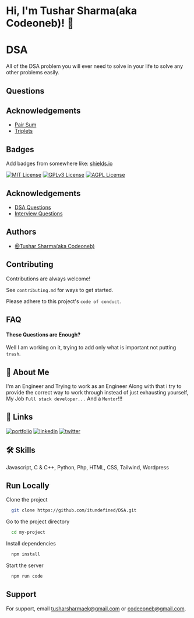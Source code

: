 
# Hi, I'm Tushar Sharma(aka Codeoneb)! 👋

# DSA
All of the DSA  problem you will ever need to solve in your life to solve any other problems easily.

## Questions


## Acknowledgements

 - [Pair Sum]()
 - [Triplets]()

## Badges

Add badges from somewhere like: [shields.io](https://shields.io/)

[![MIT License](https://img.shields.io/badge/License-MIT-green.svg)](https://choosealicense.com/licenses/mit/)
[![GPLv3 License](https://img.shields.io/badge/License-GPL%20v3-yellow.svg)](https://opensource.org/licenses/)
[![AGPL License](https://img.shields.io/badge/license-AGPL-blue.svg)](http://www.gnu.org/licenses/agpl-3.0)


## Acknowledgements

 - [DSA Questions]()
 - [Interview Questions]()

## Authors

- [@Tushar Sharma(aka Codeoneb)](https://github.com/itundefined)


## Contributing

Contributions are always welcome!

See `contributing.md` for ways to get started.

Please adhere to this project's `code of conduct`.


## FAQ

#### These Questions are Enough? 

Well I am working on it, trying to add only what is important not putting `trash`.


## 🚀 About Me
I'm an Engineer and Trying to work as an Engineer Along with that i try to provide the correct way to work through instead of just exhausting yourself, My Job `Full stack developer...` And a `Mentor`!!!



## 🔗 Links
[![portfolio](https://img.shields.io/badge/my_portfolio-000?style=for-the-badge&logo=ko-fi&logoColor=white)](https://github.com/itundefined)
[![linkedin](https://img.shields.io/badge/linkedin-0A66C2?style=for-the-badge&logo=linkedin&logoColor=white)](https://www.linkedin.com/in/tushar-sharma-1b21b8238/)
[![twitter](https://img.shields.io/badge/twitter-1DA1F2?style=for-the-badge&logo=twitter&logoColor=white)](https://twitter.com/itundefine)


## 🛠 Skills
Javascript, C & C++, Python, Php, HTML, CSS, Tailwind, Wordpress


## Run Locally

Clone the project

```bash
  git clone https://github.com/itundefined/DSA.git
```

Go to the project directory

```bash
  cd my-project
```

Install dependencies

```bash
  npm install
```

Start the server

```bash
  npm run code
```


## Support

For support, email tusharsharmaek@gmail.com or codeeoneb@gmail.com.

